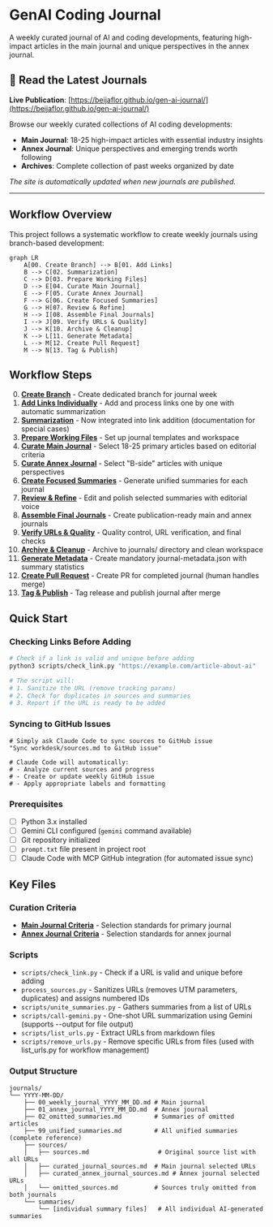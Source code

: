 # GenAI Coding Journal

A weekly curated journal of AI and coding developments, featuring high-impact articles in the main journal and unique perspectives in the annex journal.

## 📖 Read the Latest Journals

**Live Publication**: [https://beijaflor.github.io/gen-ai-journal/](https://beijaflor.github.io/gen-ai-journal/)

Browse our weekly curated collections of AI coding developments:
- **Main Journal**: 18-25 high-impact articles with essential industry insights
- **Annex Journal**: Unique perspectives and emerging trends worth following
- **Archives**: Complete collection of past weeks organized by date

*The site is automatically updated when new journals are published.*

---

## Workflow Overview

This project follows a systematic workflow to create weekly journals using branch-based development:

```mermaid
graph LR
    A[00. Create Branch] --> B[01. Add Links]
    B --> C[02. Summarization]
    C --> D[03. Prepare Working Files]
    D --> E[04. Curate Main Journal]
    E --> F[05. Curate Annex Journal]
    F --> G[06. Create Focused Summaries]
    G --> H[07. Review & Refine]
    H --> I[08. Assemble Final Journals]
    I --> J[09. Verify URLs & Quality]
    J --> K[10. Archive & Cleanup]
    K --> L[11. Generate Metadata]
    L --> M[12. Create Pull Request]
    M --> N[13. Tag & Publish]
```

## Workflow Steps

00. **[Create Branch](STEP_00_CREATE_BRANCH.md)** - Create dedicated branch for journal week
01. **[Add Links Individually](STEP_01_GATHER_SOURCES.md)** - Add and process links one by one with automatic summarization
02. **[Summarization](STEP_02_SUMMARIZE.md)** - Now integrated into link addition (documentation for special cases)
03. **[Prepare Working Files](STEP_03_PREPARE_JOURNAL.md)** - Set up journal templates and workspace
04. **[Curate Main Journal](STEP_04_CURATE_MAIN.md)** - Select 18-25 primary articles based on editorial criteria
05. **[Curate Annex Journal](STEP_05_CURATE_ANNEX.md)** - Select "B-side" articles with unique perspectives
06. **[Create Focused Summaries](STEP_06_CREATE_FOCUSED_SUMMARIES.md)** - Generate unified summaries for each journal
07. **[Review & Refine](STEP_07_REVIEW.md)** - Edit and polish selected summaries with editorial voice
08. **[Assemble Final Journals](STEP_08_ASSEMBLE.md)** - Create publication-ready main and annex journals
09. **[Verify URLs & Quality](STEP_09_VERIFY.md)** - Quality control, URL verification, and final checks
10. **[Archive & Cleanup](STEP_10_CLEANUP.md)** - Archive to journals/ directory and clean workspace
11. **[Generate Metadata](STEP_12_GENERATE_METADATA.md)** - Create mandatory journal-metadata.json with summary statistics
12. **[Create Pull Request](STEP_11_PULL_REQUEST.md)** - Create PR for completed journal (human handles merge)  
13. **[Tag & Publish](STEP_12_TAG_PUBLISH.md)** - Tag release and publish journal after merge

## Quick Start

### Checking Links Before Adding
```bash
# Check if a link is valid and unique before adding
python3 scripts/check_link.py "https://example.com/article-about-ai"

# The script will:
# 1. Sanitize the URL (remove tracking params)
# 2. Check for duplicates in sources and summaries
# 3. Report if the URL is ready to be added
```

### Syncing to GitHub Issues
```
# Simply ask Claude Code to sync sources to GitHub issue
"Sync workdesk/sources.md to GitHub issue"

# Claude Code will automatically:
# - Analyze current sources and progress
# - Create or update weekly GitHub issue
# - Apply appropriate labels and formatting
```

### Prerequisites
- [ ] Python 3.x installed
- [ ] Gemini CLI configured (`gemini` command available)
- [ ] Git repository initialized
- [ ] `prompt.txt` file present in project root
- [ ] Claude Code with MCP GitHub integration (for automated issue sync)

## Key Files

### Curation Criteria
- **[Main Journal Criteria](criteria/curation_criteria.md)** - Selection standards for primary journal
- **[Annex Journal Criteria](criteria/annex_curation_criteria.md)** - Selection standards for annex journal

### Scripts
- `scripts/check_link.py` - Check if a URL is valid and unique before adding
- `process_sources.py` - Sanitizes URLs (removes UTM parameters, duplicates) and assigns numbered IDs
- `scripts/unite_summaries.py` - Gathers summaries from a list of URLs
- `scripts/call-gemini.py` - One-shot URL summarization using Gemini (supports --output for file output)
- `scripts/list_urls.py` - Extract URLs from markdown files
- `scripts/remove_urls.py` - Remove specific URLs from files (used with list_urls.py for workflow management)

### Output Structure
```
journals/
└── YYYY-MM-DD/
    ├── 00_weekly_journal_YYYY_MM_DD.md # Main journal
    ├── 01_annex_journal_YYYY_MM_DD.md  # Annex journal
    ├── 02_omitted_summaries.md         # Summaries of omitted articles
    ├── 99_unified_summaries.md         # All unified summaries (complete reference)
    ├── sources/
    │   ├── sources.md                   # Original source list with all URLs
    │   ├── curated_journal_sources.md  # Main journal selected URLs
    │   ├── curated_annex_journal_sources.md # Annex journal selected URLs
    │   └── omitted_sources.md          # Sources truly omitted from both journals
    └── summaries/
        └── [individual summary files]   # All individual AI-generated summaries
```


